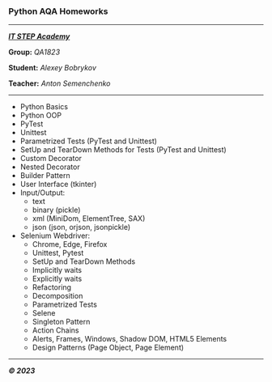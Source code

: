 ### Python AQA Homeworks

---

***[IT STEP Academy](https://itstep.by)***

**Group:** *QA1823*

**Student:** *Alexey Bobrykov*

**Teacher:** *Anton Semenchenko*

---

- Python Basics
- Python OOP
- PyTest
- Unittest
- Parametrized Tests (PyTest and Unittest)
- SetUp and TearDown Methods for Tests (PyTest and Unittest)
- Custom Decorator
- Nested Decorator
- Builder Pattern
- User Interface (tkinter)
- Input/Output: 
  - text
  - binary (pickle)
  - xml (MiniDom, ElementTree, SAX)
  - json (json, orjson, jsonpickle)
- Selenium Webdriver:
  - Chrome, Edge, Firefox
  - Unittest, Pytest
  - SetUp and TearDown Methods
  - Implicitly waits
  - Explicitly waits
  - Refactoring
  - Decomposition
  - Parametrized Tests
  - Selene
  - Singleton Pattern
  - Action Chains
  - Alerts, Frames, Windows, Shadow DOM, HTML5 Elements
  - Design Patterns (Page Object, Page Element)

---

***© 2023***
